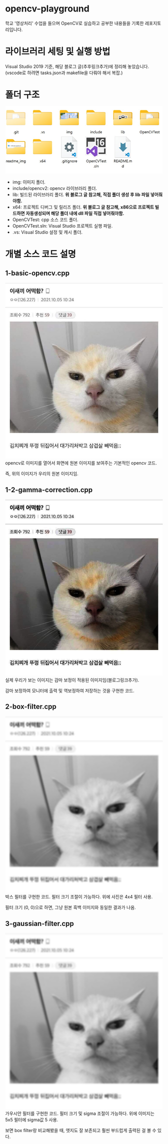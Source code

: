 # opencv-playground
학교 '영상처리' 수업을 들으며 OpenCV로 실습하고 공부한 내용들을 기록한 레포지토리입니다.

# 라이브러리 세팅 및 실행 방법
Visual Studio 2019 기준, 해당 블로그 글(추후링크추가)에 정리해 놓았습니다.  
(vscode로 하려면 tasks.json과 makefile을 다뤄야 해서 복잡.)

# 폴더 구조
<img src="readme_img/folder_structure.jpg">


- img: 이미지 폴더.
- include/opencv2: opencv 라이브러리 폴더.
- lib: 빌드된 라이브러리 폴더. **위 블로그 글 참고해, 직접 폴더 생성 후 lib 파일 넣어줘야함.**
- x64: 프로젝트 디버그 및 릴리즈 폴더. **위 블로그 글 참고해, x86으로 프로젝트 빌드하면 자동생성되며 해당 폴더 내에 dll 파일 직접 넣어줘야함.**
- OpenCVTest: cpp 소스 코드 폴더.
- OpenCVTest.sln: Visual Studio 프로젝트 실행 파일.
- .vs: Visual Studio 설정 및 캐시 폴더.

# 개별 소스 코드 설명

## 1-basic-opencv.cpp
<img src="img/res_img/cat.jpg">
opencv로 이미지를 열어서 화면에 원본 이미지를 보여주는 기본적인 opencv 코드.  

즉, 위의 이미지가 우리의 원본 이미지임.

## 1-2-gamma-correction.cpp
<img src="img/res_img/cat_gamma_corrected.jpg">
실제 우리가 보는 이미지는 감마 보정이 적용된 이미지임(블로그링크추가).  

감마 보정하여 모니터에 출력 및 역보정하여 저장하는 것을 구현한 코드.

## 2-box-filter.cpp
<img src="img/res_img/cat_box_filtered.jpg">
박스 필터를 구현한 코드. 필터 크기 조절이 가능하다.  위에 사진은 4x4 필터 사용.  

필터 크기 (0, 0)으로 하면, 그냥 원본 흑백 이미지와 동일한 결과가 나옴.

## 3-gaussian-filter.cpp
<img src="img/res_img/cat_gaussian_filtered.jpg">
가우시안 필터를 구현한 코드. 필터 크기 및 sigma 조절이 가능하다. 위에 이미지는 5x5 필터에 sigma값 5 사용.  

보면 box filter랑 비교해봤을 때, 엣지도 잘 보존되고 훨씬 부드럽게 출력된 걸 볼 수 있다.

